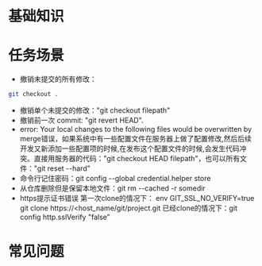 # 基础知识

# 任务场景
* 撤销未提交的所有修改：
```bash
git checkout .
```

* 撤销单个未提交的修改："git checkout filepath"
* 撤销前一次 commit: "git revert HEAD".
* error: Your local changes to the following files would be overwritten by merge错误，如果系统中有一些配置文件在服务器上做了配置修改,然后后续开发又新添加一些配置项的时候,在发布这个配置文件的时候,会发生代码冲突。直接用服务器的代码："git checkout HEAD filepath"，也可以所有文件："git reset --hard"
* 命令行记住密码：git config --global credential.helper store
* 从仓库删除但是保留本地文件：git rm --cached -r somedir
* https提示证书错误
 第一次clone的情况下：
 env GIT_SSL_NO_VERIFY=true git clone https://<host_name/git/project.git
 已经clone的情况下：git config http.sslVerify "false” 

# 常见问题